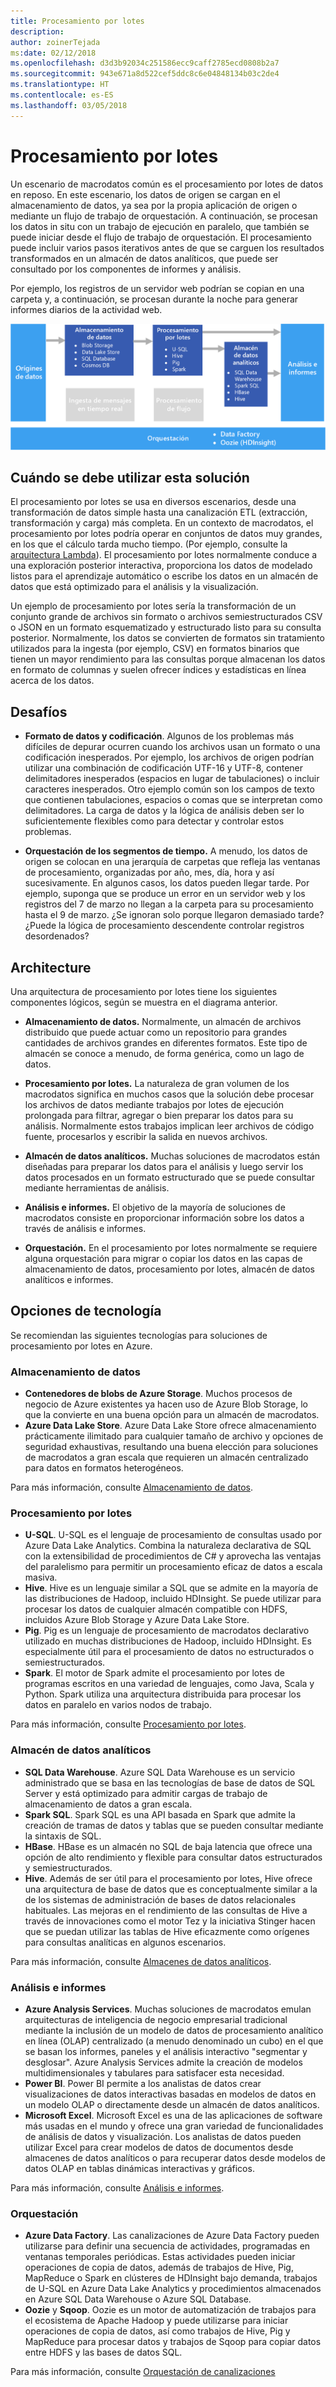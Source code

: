 ```yaml
---
title: Procesamiento por lotes
description: 
author: zoinerTejada
ms:date: 02/12/2018
ms.openlocfilehash: d3d3b92034c251586ecc9caff2785ecd0808b2a7
ms.sourcegitcommit: 943e671a8d522cef5ddc8c6e04848134b03c2de4
ms.translationtype: HT
ms.contentlocale: es-ES
ms.lasthandoff: 03/05/2018
---
```

# <a name="batch-processing"></a>Procesamiento por lotes

Un escenario de macrodatos común es el procesamiento por lotes de datos en reposo. En este escenario, los datos de origen se cargan en el almacenamiento de datos, ya sea por la propia aplicación de origen o mediante un flujo de trabajo de orquestación. A continuación, se procesan los datos in situ con un trabajo de ejecución en paralelo, que también se puede iniciar desde el flujo de trabajo de orquestación. El procesamiento puede incluir varios pasos iterativos antes de que se carguen los resultados transformados en un almacén de datos analíticos, que puede ser consultado por los componentes de informes y análisis.

Por ejemplo, los registros de un servidor web podrían se copian en una carpeta y, a continuación, se procesan durante la noche para generar informes diarios de la actividad web.

![](./images/batch-pipeline.png)

## <a name="when-to-use-this-solution"></a>Cuándo se debe utilizar esta solución

El procesamiento por lotes se usa en diversos escenarios, desde una transformación de datos simple hasta una canalización ETL (extracción, transformación y carga) más completa. En un contexto de macrodatos, el procesamiento por lotes podría operar en conjuntos de datos muy grandes, en los que el cálculo tarda mucho tiempo. (Por ejemplo, consulte la [arquitectura Lambda](../concepts/big-data.md#lambda-architecture)). El procesamiento por lotes normalmente conduce a una exploración posterior interactiva, proporciona los datos de modelado listos para el aprendizaje automático o escribe los datos en un almacén de datos que está optimizado para el análisis y la visualización.

Un ejemplo de procesamiento por lotes sería la transformación de un conjunto grande de archivos sin formato o archivos semiestructurados CSV o JSON en un formato esquematizado y estructurado listo para su consulta posterior. Normalmente, los datos se convierten de formatos sin tratamiento utilizados para la ingesta (por ejemplo, CSV) en formatos binarios que tienen un mayor rendimiento para las consultas porque almacenan los datos en formato de columnas y suelen ofrecer índices y estadísticas en línea acerca de los datos.

## <a name="challenges"></a>Desafíos

- **Formato de datos y codificación**. Algunos de los problemas más difíciles de depurar ocurren cuando los archivos usan un formato o una codificación inesperados. Por ejemplo, los archivos de origen podrían utilizar una combinación de codificación UTF-16 y UTF-8, contener delimitadores inesperados (espacios en lugar de tabulaciones) o incluir caracteres inesperados. Otro ejemplo común son los campos de texto que contienen tabulaciones, espacios o comas que se interpretan como delimitadores. La carga de datos y la lógica de análisis deben ser lo suficientemente flexibles como para detectar y controlar estos problemas.

- **Orquestación de los segmentos de tiempo.** A menudo, los datos de origen se colocan en una jerarquía de carpetas que refleja las ventanas de procesamiento, organizadas por año, mes, día, hora y así sucesivamente. En algunos casos, los datos pueden llegar tarde. Por ejemplo, suponga que se produce un error en un servidor web y los registros del 7 de marzo no llegan a la carpeta para su procesamiento hasta el 9 de marzo. ¿Se ignoran solo porque llegaron demasiado tarde? ¿Puede la lógica de procesamiento descendente controlar registros desordenados?

## <a name="architecture"></a>Architecture

Una arquitectura de procesamiento por lotes tiene los siguientes componentes lógicos, según se muestra en el diagrama anterior.

- **Almacenamiento de datos.** Normalmente, un almacén de archivos distribuido que puede actuar como un repositorio para grandes cantidades de archivos grandes en diferentes formatos. Este tipo de almacén se conoce a menudo, de forma genérica, como un lago de datos. 

- **Procesamiento por lotes.** La naturaleza de gran volumen de los macrodatos significa en muchos casos que la solución debe procesar los archivos de datos mediante trabajos por lotes de ejecución prolongada para filtrar, agregar o bien preparar los datos para su análisis. Normalmente estos trabajos implican leer archivos de código fuente, procesarlos y escribir la salida en nuevos archivos. 

- **Almacén de datos analíticos.** Muchas soluciones de macrodatos están diseñadas para preparar los datos para el análisis y luego servir los datos procesados en un formato estructurado que se puede consultar mediante herramientas de análisis. 

- **Análisis e informes.** El objetivo de la mayoría de soluciones de macrodatos consiste en proporcionar información sobre los datos a través de análisis e informes. 

- **Orquestación.** En el procesamiento por lotes normalmente se requiere alguna orquestación para migrar o copiar los datos en las capas de almacenamiento de datos, procesamiento por lotes, almacén de datos analíticos e informes.

## <a name="technology-choices"></a>Opciones de tecnología

Se recomiendan las siguientes tecnologías para soluciones de procesamiento por lotes en Azure.

### <a name="data-storage"></a>Almacenamiento de datos

- **Contenedores de blobs de Azure Storage**. Muchos procesos de negocio de Azure existentes ya hacen uso de Azure Blob Storage, lo que la convierte en una buena opción para un almacén de macrodatos.
- **Azure Data Lake Store**. Azure Data Lake Store ofrece almacenamiento prácticamente ilimitado para cualquier tamaño de archivo y opciones de seguridad exhaustivas, resultando una buena elección para soluciones de macrodatos a gran escala que requieren un almacén centralizado para datos en formatos heterogéneos.

Para más información, consulte [Almacenamiento de datos](../technology-choices/data-storage.md).

### <a name="batch-processing"></a>Procesamiento por lotes

- **U-SQL**. U-SQL es el lenguaje de procesamiento de consultas usado por Azure Data Lake Analytics. Combina la naturaleza declarativa de SQL con la extensibilidad de procedimientos de C# y aprovecha las ventajas del paralelismo para permitir un procesamiento eficaz de datos a escala masiva.
- **Hive**. Hive es un lenguaje similar a SQL que se admite en la mayoría de las distribuciones de Hadoop, incluido HDInsight. Se puede utilizar para procesar los datos de cualquier almacén compatible con HDFS, incluidos Azure Blob Storage y Azure Data Lake Store.
- **Pig**. Pig es un lenguaje de procesamiento de macrodatos declarativo utilizado en muchas distribuciones de Hadoop, incluido HDInsight. Es especialmente útil para el procesamiento de datos no estructurados o semiestructurados.
- **Spark**. El motor de Spark admite el procesamiento por lotes de programas escritos en una variedad de lenguajes, como Java, Scala y Python. Spark utiliza una arquitectura distribuida para procesar los datos en paralelo en varios nodos de trabajo.

Para más información, consulte [Procesamiento por lotes](../technology-choices/batch-processing.md).

### <a name="analytical-data-store"></a>Almacén de datos analíticos

- **SQL Data Warehouse**. Azure SQL Data Warehouse es un servicio administrado que se basa en las tecnologías de base de datos de SQL Server y está optimizado para admitir cargas de trabajo de almacenamiento de datos a gran escala.
- **Spark SQL**. Spark SQL es una API basada en Spark que admite la creación de tramas de datos y tablas que se pueden consultar mediante la sintaxis de SQL.
- **HBase**. HBase es un almacén no SQL de baja latencia que ofrece una opción de alto rendimiento y flexible para consultar datos estructurados y semiestructurados.
- **Hive**. Además de ser útil para el procesamiento por lotes, Hive ofrece una arquitectura de base de datos que es conceptualmente similar a la de los sistemas de administración de bases de datos relacionales habituales. Las mejoras en el rendimiento de las consultas de Hive a través de innovaciones como el motor Tez y la iniciativa Stinger hacen que se puedan utilizar las tablas de Hive eficazmente como orígenes para consultas analíticas en algunos escenarios.

Para más información, consulte [Almacenes de datos analíticos](../technology-choices/analytical-data-stores.md).

### <a name="analytics-and-reporting"></a>Análisis e informes

- **Azure Analysis Services**. Muchas soluciones de macrodatos emulan arquitecturas de inteligencia de negocio empresarial tradicional mediante la inclusión de un modelo de datos de procesamiento analítico en línea (OLAP) centralizado (a menudo denominado un cubo) en el que se basan los informes, paneles y el análisis interactivo "segmentar y desglosar". Azure Analysis Services admite la creación de modelos multidimensionales y tabulares para satisfacer esta necesidad.
- **Power BI**. Power BI permite a los analistas de datos crear visualizaciones de datos interactivas basadas en modelos de datos en un modelo OLAP o directamente desde un almacén de datos analíticos.
- **Microsoft Excel**. Microsoft Excel es una de las aplicaciones de software más usadas en el mundo y ofrece una gran variedad de funcionalidades de análisis de datos y visualización. Los analistas de datos pueden utilizar Excel para crear modelos de datos de documentos desde almacenes de datos analíticos o para recuperar datos desde modelos de datos OLAP en tablas dinámicas interactivas y gráficos.

Para más información, consulte [Análisis e informes](../technology-choices/analysis-visualizations-reporting.md).

### <a name="orchestration"></a>Orquestación

- **Azure Data Factory**. Las canalizaciones de Azure Data Factory pueden utilizarse para definir una secuencia de actividades, programadas en ventanas temporales periódicas. Estas actividades pueden iniciar operaciones de copia de datos, además de trabajos de Hive, Pig, MapReduce o Spark en clústeres de HDInsight bajo demanda, trabajos de U-SQL en Azure Data Lake Analytics y procedimientos almacenados en Azure SQL Data Warehouse o Azure SQL Database.
- **Oozie** y **Sqoop**. Oozie es un motor de automatización de trabajos para el ecosistema de Apache Hadoop y puede utilizarse para iniciar operaciones de copia de datos, así como trabajos de Hive, Pig y MapReduce para procesar datos y trabajos de Sqoop para copiar datos entre HDFS y las bases de datos SQL.

Para más información, consulte [Orquestación de canalizaciones](../technology-choices/pipeline-orchestration-data-movement.md)
